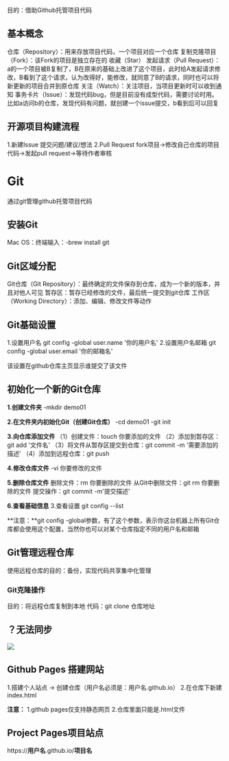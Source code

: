 目的：借助Github托管项目代码

## 基本概念
仓库（Repository）：用来存放项目代码，一个项目对应一个仓库
复制克隆项目（Fork）：该Fork的项目是独立存在的
收藏（Star）
发起请求（Pull Request）：a的一个项目被B复制了，B在原来的基础上改进了这个项目，此时给A发起请求修改，B看到了这个请求，认为改得好，能修改，就同意了B的请求，同时也可以将新更新的项目合并到原仓库
关注（Watch）：关注项目，当项目更新时可以收到通知
事务卡片（Issue）：发现代码bug，但是目前没有成型代码，需要讨论时用。比如a访问b的仓库，发现代码有问题，就创建一个issue提交，b看到后可以回复

## 开源项目构建流程
1.新建Issue  提交问题/建议/想法
2.Pull Request  fork项目->修改自己仓库的项目代码->发起pull request->等待作者审核

# Git
通过git管理github托管项目代码

## 安装Git
Mac OS：终端输入：-brew install git

## Git区域分配
Git仓库（Git Repository）：最终确定的文件保存到仓库，成为一个新的版本，并且对他人可见
暂存区：暂存已经修改的文件，最后统一提交到git仓库
工作区（Working Directory）：添加、编辑、修改文件等动作

## Git基础设置
1.设置用户名
git config -global user.name '你的用户名'
2.设置用户名邮箱
git config -global user.email '你的邮箱名'                

该设置在github仓库主页显示谁提交了该文件

## 初始化一个新的Git仓库
**1.创建文件夹**
-mkdir demo01

**2.在文件夹内初始化Git（创建Git仓库）**
-cd demo01
-git init

**3.向仓库添加文件**
（1）创建文件：touch 你要添加的文件
（2）添加到暂存区：git add '文件名'
（3）将文件从暂存区提交到仓库：git commit -m '需要添加的描述'
（4）添加到远程仓库：git push

**4.修改仓库文件**
-vi 你要修改的文件

**5.删除仓库文件**
删除文件：rm 你要删除的文件
从Git中删除文件：git rm 你要删除的文件
提交操作：git commit -m'提交描述'

**6.查看基础信息**
3.查看设置
git config --list

**注意：**git config -global参数，有了这个参数，表示你这台机器上所有Git仓库都会使用这个配置，当然你也可以对某个仓库指定不同的用户名和邮箱

## Git管理远程仓库
使用远程仓库的目的：备份，实现代码共享集中化管理

### Git克隆操作
目的：将远程仓库复制到本地
代码：git clone 仓库地址

## ？无法同步
![](https://img2020.cnblogs.com/blog/2282344/202103/2282344-20210323161041709-1387639620.png)

## Github Pages 搭建网站
1.搭建个人站点 -> 创建仓库（用户名必须是：用户名.github.io）
2.在仓库下新建index.html

**注意：**
1.github pages仅支持静态网页
2.仓库里面只能是.html文件

## Project Pages项目站点
https://**用户名**.github.io/**项目名**


